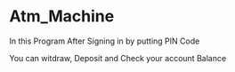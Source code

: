 # Atm_Machine

In this Program After Signing in by putting PIN Code 

You can witdraw, Deposit and Check your account Balance 